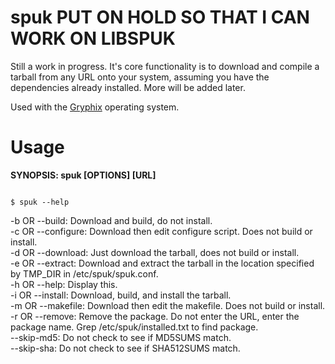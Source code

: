 spuk PUT ON HOLD SO THAT I CAN WORK ON LIBSPUK
====

Still a work in progress. It's core functionality is to download and compile a tarball from any URL onto your system, 
assuming you have the dependencies already installed. More will be added later.

Used with the <a href="http://gryphix.org/">Gryphix</a> operating system. 

<h1>
Usage
</h1>

<b>SYNOPSIS: spuk [OPTIONS] [URL]</b>

<p>
<code>
$ spuk --help <br>
</code>
-b OR --build: Download and build, do not install. <br>
-c OR --configure: Download then edit configure script. Does not build or install. <br>
-d OR --download: Just download the tarball, does not build or install. <br>
-e OR --extract: Download and extract the tarball in the location specified by TMP_DIR in /etc/spuk/spuk.conf. <br>
-h OR --help: Display this. <br>
-i OR --install: Download, build, and install the tarball. <br>
-m OR --makefile: Download then edit the makefile. Does not build or install. <br>
-r OR --remove: Remove the package. Do not enter the URL, enter the package name. Grep /etc/spuk/installed.txt to find package. <br>
--skip-md5: Do not check to see if MD5SUMS match. <br>
--skip-sha: Do not check to see if SHA512SUMS match. <br>
</p>
